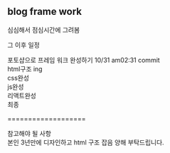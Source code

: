 ## blog frame work 


심심해서 점심시간에 그려봄</br> 



그 이후 일정 

포토샵으로 프레임 워크 완성하기 10/31 am02:31 commit  </br> 
html구조 ing </br> 
css완성 </br> 
js완성 </br> 
리액트완성</br> 
최종 </br> 

===================

참고해야 될 사항 </br>
본인 3년만에 디자인하고 html 구조 잡음 양해 부탁드립니다. </br> 
